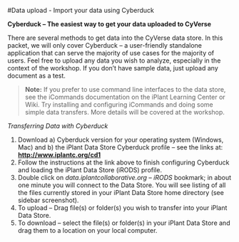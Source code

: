#Data upload - Import your data using Cyberduck


**Cyberduck – The easiest way to get your data uploaded to CyVerse**

There are several methods to get data into the CyVerse data store. In
this packet, we will only cover Cyberduck – a user-friendly standalone
application that can serve the majority of use cases for the majority of
users. Feel free to upload any data you wish to analyze, especially in
the context of the workshop. If you don’t have sample data, just upload
any document as a test.

> **Note:** If you prefer to use command line interfaces to the data
> store, see the iCommands documentation on the iPlant Learning Center
> or Wiki. Try installing and configuring iCommands and doing some
> simple data transfers. More details will be covered at the workshop.



*Transferring Data with Cyberduck*

1. Download a) Cyberduck version for your operating system (Windows,
    Mac) and b) the iPlant Data Store Cyberduck profile – see the links
    at: **http://www.iplantc.org/cd1**
2. Follow the instructions at the link above to finish configuring
    Cyberduck and loading the iPlant Data Store (iRODS) profile.
3.  Double click on *data.iplantcollaborative.org – iRODS* bookmark; in
    about one minute you will connect to the Data Store. You will see
    listing of all the files currently stored in your iPlant Data Store
    home directory (see sidebar screenshot).
4.  To upload – Drag file(s) or folder(s) you wish to transfer into your
    iPlant Data Store.
5.  To download – select the file(s) or folder(s) in your iPlant Data
    Store and drag them to a location on your local computer.

